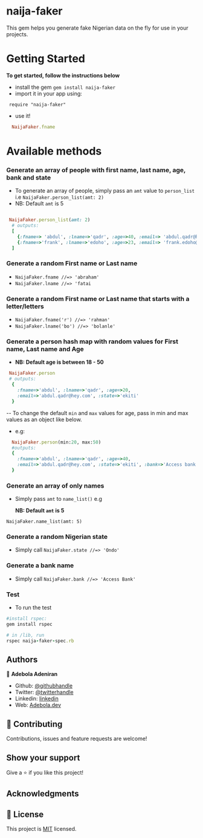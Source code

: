 # naija-faker

This gem helps you generate fake Nigerian data on the fly for use in your projects.

# Getting Started

**To get started, follow the instructions below**

- install the gem `gem install naija-faker`
- import it in your app using:

```
 require "naija-faker"
```

- use it!

```ruby
  NaijaFaker.fname
```

# Available methods

### Generate an array of people with first name, last name, age, bank and state

- To generate an array of people, simply pass an `amt` value to `person_list` i.e `NaijaFaker.person_list(amt: 2)`
- NB: Default `amt` is 5

```ruby

 NaijaFaker.person_list(amt: 2)
  # outputs:
  [
    {:fname=> 'abdul', :lname=>'qadr', :age=>40, :email=> 'abdul.qadr@hey.com', :state=>'ekiti' },
    {:fname=>'frank', :lname=>'edoho', :age=>23, :email=> 'frank.edoho@gmail.com', :state=>'delta' }
  ]

```

### Generate a random First name or Last name

- `NaijaFaker.fname //=> 'abraham'`
- `NaijaFaker.lname //=> 'fatai`

### Generate a random First name or Last name that starts with a letter/letters

- `NaijaFaker.fname('r') //=> 'rahman'`
- `NaijaFaker.lname('bo') //=> 'bolanle'`

### Generate a person hash map with random values for First name, Last name and Age

- **NB: Default age is between 18 - 50**

```ruby
 NaijaFaker.person
 # outputs:
  {
    :fname=>'abdul', :lname=>'qadr', :age=>20,
    :email=>'abdul.qadr@hey.com', :state=>'ekiti'
  }
```

-- To change the default `min` and `max` values for age, pass in min and max values as an object like below.

- e.g:

```ruby
  NaijaFaker.person(min:20, max:50)
  #outputs:
  {
    :fname=>'abdul', :lname=>'qadr', :age=>40,
    :email=>'abdul.qadr@hey.com', :state=>'ekiti', :bank=>'Access bank'
  }

```

### Generate an array of only names

- Simply pass `amt` to `name_list()` e.g

  **NB: Default `amt` is 5**

```
NaijaFaker.name_list(amt: 5)

```

### Generate a random Nigerian state

- Simply call `NaijaFaker.state //=> 'Ondo'`

### Generate a bank name

- Simply call `NaijaFaker.bank //=> 'Access Bank'`

### Test

- To run the test

```ruby
#install rspec:
gem install rspec

# in /lib, run
rspec naija-faker-spec.rb
```

## Authors

👤 **Adebola Adeniran**

- Github: [@githubhandle](https://github.com/onedebos)
- Twitter: [@twitterhandle](https://twitter.com/debosthefirst)
- Linkedin: [linkedin](https://www.linkedin.com/in/adebola-niran/)
- Web: [Adebola.dev](https://adebola.dev)

## 🤝 Contributing

Contributions, issues and feature requests are welcome!

## Show your support

Give a ⭐️ if you like this project!

## Acknowledgments

## 📝 License

This project is [MIT](lic.url) licensed.
